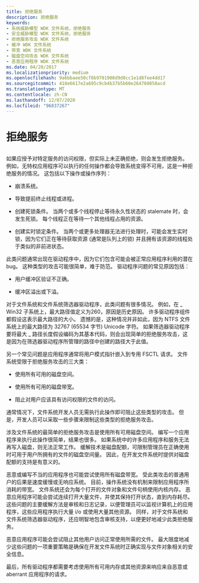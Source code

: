 ```yaml
---
title: 拒绝服务
description: 拒绝服务
keywords:
- 系统威胁模型 WDK 文件系统，拒绝服务
- 安全威胁模型 WDK 文件系统，拒绝服务
- 拒绝服务攻击 WDK 文件系统
- 缓冲 WDK 文件系统
- 带宽 WDK 文件系统
- 磁盘空间攻击 WDK 文件系统
- 恶意应用程序 WDK 文件系统
ms.date: 04/20/2017
ms.localizationpriority: medium
ms.openlocfilehash: 9a6bbaee50cf8b9701908d9d8cc1e1d8fee4dd17
ms.sourcegitcommit: 418e6617e2a695c9cb4b37b5b60e264760858acd
ms.translationtype: MT
ms.contentlocale: zh-CN
ms.lasthandoff: 12/07/2020
ms.locfileid: "96837267"
---
```

# <a name="denial-of-service"></a>拒绝服务


## <span id="ddk_denial_of_service_if"></span><span id="DDK_DENIAL_OF_SERVICE_IF"></span>


如果应授予对特定服务的访问权限，但实际上未正确拒绝，则会发生拒绝服务。 例如，无特权应用程序可以执行的任何操作都会导致系统变得不可用，这是一种拒绝服务的情况。 这包括以下操作或操作序列：

-   崩溃系统。

-   导致提前终止线程或进程。

-   创建死锁条件。 当两个或多个线程停止等待永久性状态的 stalemate 时，会发生死锁。 每个线程正在等待一个其他线程占用的资源。

-   创建实时锁定条件。 当两个或更多处理器无法进行处理时，可能会发生实时锁，因为它们正在等待获取资源 (通常是队列上的锁) 并且拥有该资源的线程处于类似的非前进状态。

此类问题通常出现在驱动程序中，因为它们包含可能会被正常应用程序利用的潜在 bug。 这种类型的攻击可能很简单，难于防范。 驱动程序问题的常见原因包括：

-   用户缓冲区验证不正确。

-   缓冲区溢出或下溢。

对于文件系统和文件系统筛选器驱动程序，此类问题有很多情况。 例如，在 \_ Win32 子系统上，最大路径值定义为260，原因是历史原因。 许多驱动程序组件都假设这表示最大路径的大小。 遗憾的是，这种情况并非如此，因为 NTFS 文件系统上的最大路径为 32767 (65534 字节) Unicode 字符。 如果筛选器驱动程序要将最大 \_ 路径长度假设编码为其基本代码，则会出现简单的拒绝服务攻击，这是因为在筛选器驱动程序所管理的路径中创建的路径大于此值。

另一个常见问题是应用程序通常将用户模式指针嵌入到专用 FSCTL 请求。 文件系统受限于拒绝服务攻击的三大类：

-   使用所有可用的磁盘空间。

-   使用所有可用的磁盘带宽。

-   阻止对用户应该具有访问权限的文件的访问。

通常情况下，文件系统开发人员无需执行此操作即可阻止这些类型的攻击。 但是，开发人员可以采取一些步骤来限制这些类型的拒绝服务攻击。

涉及文件系统的最简单的拒绝服务攻击是使用所有可用磁盘空间。 编写一个应用程序来执行此操作很简单，结果也很多。 如果系统中的许多应用程序和服务无法再写入磁盘，则无法正常工作。 缓解技术是磁盘配额，可限制管理员在正确使用时可用于用户所拥有的文件的磁盘空间量。 因此，在开发文件系统时提供对磁盘配额的支持是有意义的。

恶意或编写不当的应用程序也可能尝试使用所有磁盘带宽。 受此类攻击的普通用户的后果是速度缓慢或无响应系统。 目前，操作系统没有机制来限制应用程序所消耗的带宽。 文件系统还会为每个打开的文件对象和文件句柄使用内核内存。 恶意应用程序可能会尝试连续打开大量文件，并使其保持打开状态，直到内存耗尽。 这些问题的主要缓解方法是审核和日志记录，以便管理员可以监视计算机上的应用程序，这些应用程序执行大量 i/o 或使用大量其他资源。 同样，对于文件系统和文件系统筛选器驱动程序，还应明智地包含审核支持，以便更好地减少此类拒绝服务。

恶意应用程序可能会尝试阻止其他用户访问正常使用所需的文件。 最大限度地减少这些问题的一项重要策略是确保在开发文件系统时正确实现与文件对象相关的安全信息。

最后，所有驱动程序都需要考虑使用所有可用内存或其他资源来响应来自恶意或 aberrant 应用程序的请求。

 

 




